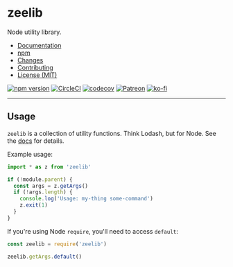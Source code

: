# zeelib

Node utility library.

* [Documentation](https://zacanger.github.io/zeelib)
* [npm](https://npmjs.com/package/zeelib)
* [Changes](./CHANGELOG.md)
* [Contributing](./CONTRIBUTING.md)
* [License (MIT)](./LICENSE.md)

[![npm version](https://img.shields.io/npm/v/zeelib.svg)](https://npm.im/zeelib) [![CircleCI](https://circleci.com/gh/zacanger/zeelib/tree/master.svg?style=svg)](https://circleci.com/gh/zacanger/zeelib/tree/master) [![codecov](https://codecov.io/gh/zacanger/zeelib/branch/master/graph/badge.svg)](https://codecov.io/gh/zacanger/zeelib) [![Patreon](https://img.shields.io/badge/patreon-donate-yellow.svg)](https://www.patreon.com/zacanger) [![ko-fi](https://img.shields.io/badge/donate-KoFi-yellow.svg)](https://ko-fi.com/U7U2110VB)

--------

## Usage

`zeelib` is a collection of utility functions. Think Lodash, but for Node. See
the [docs](https://zacanger.github.io/zeelib) for details.

Example usage:

```typescript
import * as z from 'zeelib'

if (!module.parent) {
  const args = z.getArgs()
  if (!args.length) {
    console.log('Usage: my-thing some-command')
    z.exit(1)
  }
}
```

If you're using Node `require`, you'll need to access `default`:

```javascript
const zeelib = require('zeelib')

zeelib.getArgs.default()
```
